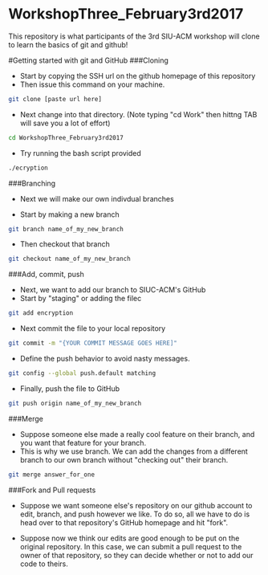 # WorkshopThree_February3rd2017
This repository is what participants of the 3rd SIU-ACM workshop will clone to learn the basics of git and github!


#Getting started with git and GitHub
###Cloning
+ Start by copying the SSH url on the github homepage of this repository
+ Then issue this command on your machine.
```bash
git clone [paste url here]
```
+ Next change into that directory. (Note typing "cd Work" then hittng TAB will save you a lot of effort)
```bash
cd WorkshopThree_February3rd2017
```

+ Try running the bash script provided
```bash
./ecryption
```

###Branching
+ Next we will make our own indivdual branches

+ Start by making a new branch
```bash
git branch name_of_my_new_branch
```

+ Then checkout that branch
```bash
git checkout name_of_my_new_branch
```

###Add, commit, push
+ Next, we want to add our branch to SIUC-ACM's GitHub
+ Start by "staging" or adding the filec
```bash
git add encryption
```

+ Next commit the file to your local repository
```bash
git commit -m "{YOUR COMMIT MESSAGE GOES HERE]"
```
+ Define the push behavior to avoid nasty messages.
```bash
git config --global push.default matching
```

+ Finally, push the file to GitHub
```bash
git push origin name_of_my_new_branch
```

###Merge
+ Suppose someone else made a really cool feature on their branch, and you want that feature for your branch.
+ This is why we use branch. We can add the changes from a different branch to our own branch without "checking out" their branch.

```bash
git merge answer_for_one
```

###Fork and Pull requests
+ Suppose we want someone else's repository on our github account to edit, branch, and push however we like. To do so, all we have to do is head over to that repository's GitHub homepage and hit "fork".

+ Suppose now we think our edits are good enough to be put on the original repository. In this case, we can submit a pull request to the owner of that repository, so they can decide whether or not to add our code to theirs.
